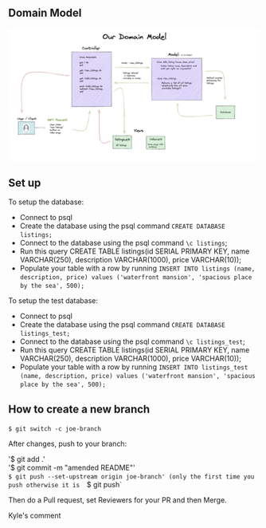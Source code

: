 ## Domain Model  


![alt text](image.png "Domain Model")

## Set up

To setup the database:

* Connect to psql
* Create the database using the psql command `CREATE DATABASE listings;`
* Connect to the database using the psql command `\c listings`;
* Run this query CREATE TABLE listings(id SERIAL PRIMARY KEY, name VARCHAR(250), description VARCHAR(1000), price VARCHAR(10));
* Populate your table with a row by running `INSERT INTO listings (name, description, price) values ('waterfront mansion', 'spacious place by the sea', 500);`

To setup the test database:

* Connect to psql
* Create the database using the psql command `CREATE DATABASE listings_test;`
* Connect to the database using the psql command `\c listings_test`;
* Run this query CREATE TABLE listings(id SERIAL PRIMARY KEY, name VARCHAR(250), description VARCHAR(1000), price VARCHAR(10));
* Populate your table with a row by running `INSERT INTO listings_test (name, description, price) values ('waterfront mansion', 'spacious place by the sea', 500);`

## How to create a new branch

`$ git switch -c joe-branch`

After changes, push to your branch:

 '$ git add .'  
 '$ git commit -m "amended README"'    
 `$ git push --set-upstream origin joe-branch' (only the first time you push otherwise it is 
 `$ git push`

 Then do a Pull request, set Reviewers for your PR and then Merge.

 Kyle's comment





